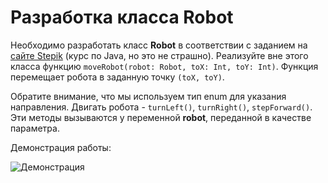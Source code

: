 # Разработка класса Robot

Необходимо разработать класс **Robot** в соответствии с заданием на [сайте Stepik](https://stepik.org/lesson/12766/step/12?unit=3114) (курс по Java, но это не страшно). Реализуйте вне этого класса функцию `moveRobot(robot: Robot, toX: Int, toY: Int)`. Функция перемещает робота в заданную точку `(toX, toY)`.

Обратите внимание, что мы используем тип enum для указания направления. Двигать робота - `turnLeft()`, `turnRight()`, `stepForward()`. Эти методы вызываются у переменной **robot**, переданной в качестве параметра.

Демонстрация работы:

![Демонстрация](https://gitlab.com/ISU_Applied_Computer_Science/5th-semester/mobile-development/Robot-class/-/raw/main/raw/demo.png?inline=false)
